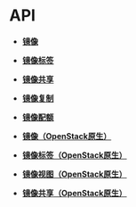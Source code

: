 # API<a name="ZH-CN_TOPIC_0122410333"></a>

-   **[镜像](镜像.md)**  

-   **[镜像标签](镜像标签.md)**  

-   **[镜像共享](镜像共享.md)**  

-   **[镜像复制](镜像复制.md)**  

-   **[镜像配额](镜像配额.md)**  

-   **[镜像（OpenStack原生）](镜像（OpenStack原生）.md)**  

-   **[镜像标签（OpenStack原生）](镜像标签（OpenStack原生）.md)**  

-   **[镜像视图（OpenStack原生）](镜像视图（OpenStack原生）.md)**  

-   **[镜像共享（OpenStack原生）](镜像共享（OpenStack原生）.md)**  


